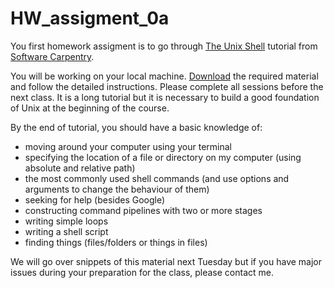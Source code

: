 # HW_assigment_0a

You first homework assigment is to go through [The Unix Shell](https://swcarpentry.github.io/shell-novice/) tutorial from [Software Carpentry](https://software-carpentry.org/).

You will be working on your local machine. [Download](https://swcarpentry.github.io/shell-novice/setup.html) the required material and follow the detailed instructions. Please complete all sessions before the next class. It is a long tutorial but it is necessary to build a good foundation of Unix at the beginning of the course.

By the end of tutorial, you should have a basic knowledge of:
- moving around your computer using your terminal
- specifying the location of a file or directory on my computer (using absolute and relative path)
- the most commonly used shell commands (and use options and arguments to change the behaviour of them)
- seeking for help (besides Google)
- constructing command pipelines with two or more stages
- writing simple loops
- writing a shell script
- finding things (files/folders or things in files)

We will go over snippets of this material next Tuesday but if you have major issues during your preparation for the class, please contact me.
